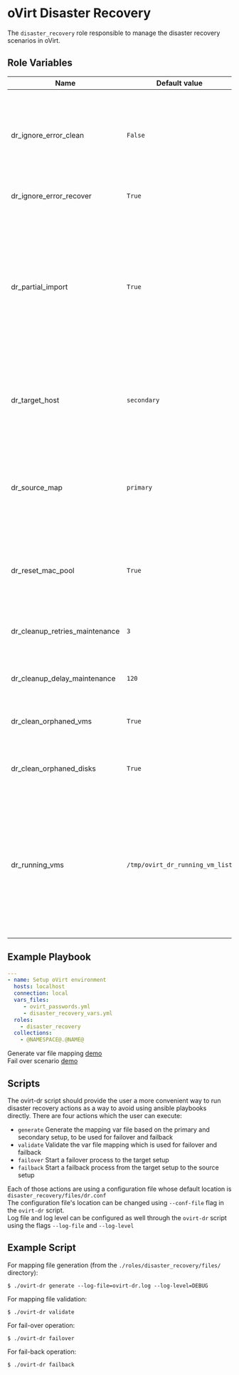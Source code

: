 oVirt Disaster Recovery
=========

The `disaster_recovery` role responsible to manage the disaster recovery scenarios in oVirt.

Role Variables
--------------

| Name                           | Default value                    |                                                                                                                                                                                                                                                                                                                   |
|--------------------------------|----------------------------------|-------------------------------------------------------------------------------------------------------------------------------------------------------------------------------------------------------------------------------------------------------------------------------------------------------------------|
| dr_ignore_error_clean          | `False`                          | Specify whether to ignore errors on clean engine setup.<br/>This is mainly being used to avoid failures when trying to move a storage domain to maintenance/detach it.                                                                                                                                            |
| dr_ignore_error_recover        | `True`                           | Specify whether to ignore errors on recover.                                                                                                                                                                                                                                                                      |
| dr_partial_import              | `True`                           | Specify whether to use the partial import flag on VM/Template register.<br/>If `True`, VMs and Templates will be registered without any missing disks, if `False` VMs/Templates will fail to be registered in case some of their disks will be missing from any of the storage domains.                           |
| dr_target_host                 | `secondary`                      | Specify the default target host to be used in the ansible play.<br/> This host indicates the target site which the recover process will be done.                                                                                                                                                                  |
| dr_source_map                  | `primary`                        | Specify the default source map to be used in the play.<br/> The source map indicates the key which is used to get the target value for each attribute which we want to register with the VM/Template.                                                                                                             |
| dr_reset_mac_pool              | `True`                           | If `True`, then once a VM will be registered, it will automatically reset the mac pool, if configured in the VM.                                                                                                                                                                                                  |
| dr_cleanup_retries_maintenance | `3`                              | Specify the number of retries of moving a storage domain to maintenance VM as part of a fail back scenario.                                                                                                                                                                                                       |
| dr_cleanup_delay_maintenance   | `120`                            | Specify the number of seconds between each retry as part of a fail back scenario.                                                                                                                                                                                                                                 |
| dr_clean_orphaned_vms          | `True`                           | Specify whether to remove any VMs which have no disks from the setup as part of cleanup.                                                                                                                                                                                                                          |
| dr_clean_orphaned_disks        | `True`                           | Specify whether to remove lun disks from the setup as part of engine setup.                                                                                                                                                                                                                                       |
| dr_running_vms		               | `/tmp/ovirt_dr_running_vm_list`	 | Specify the file path which is used to contain the data of the running VMs in the secondary setup before the failback process run on the primary setup after the secondary site cleanup was finished. Note that the `/tmp` folder is being used as default so the file will not be available after system reboot. |

Example Playbook
----------------

```yaml
---
- name: Setup oVirt environment
  hosts: localhost
  connection: local
  vars_files:
     - ovirt_passwords.yml
     - disaster_recovery_vars.yml
  roles:
    - disaster_recovery
  collections:
    - @NAMESPACE@.@NAME@
```

Generate var file mapping [demo](https://youtu.be/s1-Hq_Mk1w8)
<br/>
Fail over scenario [demo](https://youtu.be/mEOgH-Tk09c)

Scripts
-------
The ovirt-dr script should provide the user a more convenient way to run
disaster recovery actions as a way to avoid using ansible playbooks directly.
There are four actions which the user can execute:
- `generate`	Generate the mapping var file based on the primary and secondary setup, to be used for failover and failback
- `validate`	Validate the var file mapping which is used for failover and failback
- `failover`	Start a failover process to the target setup
- `failback`	Start a failback process from the target setup to the source setup

Each of those actions are using a configuration file whose default location is `disaster_recovery/files/dr.conf`<br/>
The configuration file's location can be changed using `--conf-file` flag in the `ovirt-dr` script.<br/>
Log file and log level can be configured as well through the `ovirt-dr` script using the flags `--log-file` and `--log-level`


Example Script
--------------
For mapping file generation (from the `./roles/disaster_recovery/files/` directory):
```console
$ ./ovirt-dr generate --log-file=ovirt-dr.log --log-level=DEBUG
```
For mapping file validation:
```console
$ ./ovirt-dr validate
```
For fail-over operation:
```console
$ ./ovirt-dr failover
```
For fail-back operation:
```console
$ ./ovirt-dr failback
```
